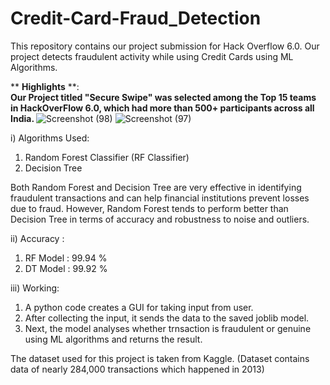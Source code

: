 # Credit-Card-Fraud_Detection
This repository contains our project submission for Hack Overflow 6.0. 
Our project detects fraudulent activity while using Credit Cards using ML Algorithms.

** <b>Highlights</b> **: <br>
<b>Our Project titled "Secure Swipe" was selected among the Top 15 teams in HackOverFlow 6.0, which had more than 500+ participants across all India. </b>
![Screenshot (98)](https://user-images.githubusercontent.com/83204279/227383379-bff45360-18e0-4310-83cf-5f0ff8fd6b0f.png)
![Screenshot (97)](https://user-images.githubusercontent.com/83204279/227382638-499162e8-bc27-47de-8049-e258caf27ee6.png)

i) Algorithms Used:
1) Random Forest Classifier (RF Classifier)
2) Decision Tree 

Both Random Forest and Decision Tree are very effective in identifying fraudulent transactions and can help financial institutions prevent losses due to fraud. However, Random Forest tends to perform better than Decision Tree in terms of accuracy and robustness to noise and outliers.

ii) Accuracy :
1) RF Model : 99.94 %
2) DT Model : 99.92 %

iii) Working:
1) A python code creates a GUI for taking input from user.
2) After collecting the input, it sends the data to the saved joblib model.
3) Next, the model analyses whether trnsaction is fraudulent or genuine using ML algorithms and returns the result.


The dataset used for this project is taken from Kaggle. (Dataset contains data of nearly 284,000 transactions which happened in 2013)
